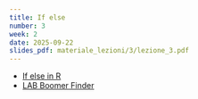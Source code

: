 ```yaml
---
title: If else
number: 3
week: 2
date: 2025-09-22
slides_pdf: materiale_lezioni/3/lezione_3.pdf
---
```


- [If else in R](../materiale_lezioni/3/lezione_3.R)
- [LAB Boomer Finder](../materiale_lezioni/3/boomer.R)